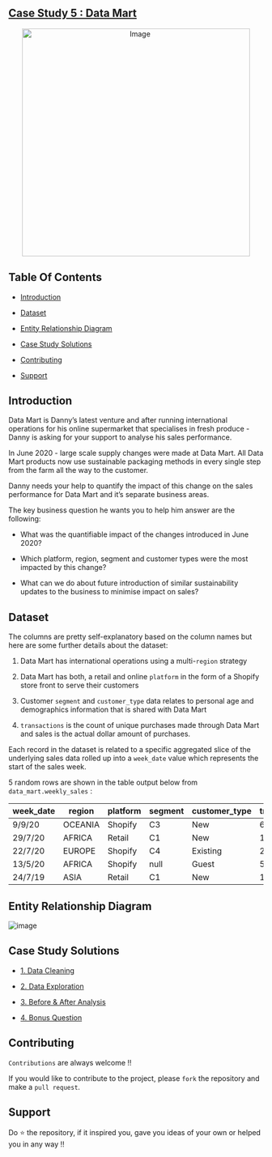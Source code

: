 ## [Case Study 5 : Data Mart](https://8weeksqlchallenge.com/case-study-5/)
<p align="center">
<img src="https://8weeksqlchallenge.com/images/case-study-designs/5.png" alt="Image" width="450" height="450">



## Table Of Contents
  - [Introduction](#introduction)

  - [Dataset](#dataset)
  - [Entity Relationship Diagram](#entity-relationship-diagram)
  - [Case Study Solutions](#case-study-solutions)
  - [Contributing](#contributing)
  - [Support](#support) 
  

## Introduction
Data Mart is Danny’s latest venture and after running international operations for his online supermarket that specialises in fresh produce - Danny is asking for your support to analyse his sales performance.

In June 2020 - large scale supply changes were made at Data Mart. All Data Mart products now use sustainable packaging methods in every single step from the farm all the way to the customer.

Danny needs your help to quantify the impact of this change on the sales performance for Data Mart and it’s separate business areas.

The key business question he wants you to help him answer are the following:


- What was the quantifiable impact of the changes introduced in June 2020?

- Which platform, region, segment and customer types were the most impacted by this change?

- What can we do about future introduction of similar sustainability updates to the business to minimise impact on sales?



## Dataset
The columns are pretty self-explanatory based on the column names but here are some further details about the dataset:


1. Data Mart has international operations using a multi-`region` strategy

2. Data Mart has both, a retail and online `platform` in the form of a Shopify store front to serve their customers

3. Customer `segment` and `customer_type` data relates to personal age and demographics information that is shared with Data Mart

4. `transactions` is the count of unique purchases made through Data Mart and sales is the actual dollar amount of purchases.

Each record in the dataset is related to a specific aggregated slice of the underlying sales data rolled up into a `week_date` value which represents the start of the sales week.

5 random rows are shown in the table output below from `data_mart.weekly_sales` : 


week_date |	region |	platform |	segment |	customer_type |	transactions |	sales |
|--|--|--|--|--|--|--|
9/9/20 |	OCEANIA |	Shopify |	C3 |	New |	610 |	110033.89 |
29/7/20 |	AFRICA |	Retail |	C1 |	New |	110692 | 	3053771.19 |
22/7/20 |	EUROPE |	Shopify |	C4 |	Existing |	24 |	8101.54 |
13/5/20 |	AFRICA |	Shopify |	null |	Guest |	5287 |	1003301.37 |
24/7/19 |	ASIA |	Retail |	C1 |	New |	127342 |	3151780.41 |


## Entity Relationship Diagram

![image](https://github.com/faizanxmulla/sql-portfolio/assets/71728480/eb182ea6-ba56-465d-b155-e786b252cd4a)




## Case Study Solutions
- [1. Data Cleaning](1.%20Data-Cleaning.md)

- [2. Data Exploration](2.%20Data-Exploration.md)

- [3. Before & After Analysis](3.%20Before-&-After-Analysis.md)

- [4. Bonus Question](4.%20Bonus-Question.md)



## Contributing
`Contributions` are always welcome !!

If you would like to contribute to the project, please `fork` the repository and make a `pull request`.


## Support

Do ⭐ the repository, if it inspired you, gave you ideas of your own or helped you in any way !!
